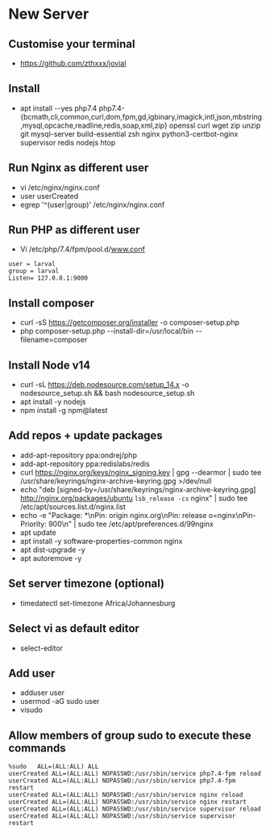 
# New Server


## Customise your terminal
- https://github.com/zthxxx/jovial

## Install
- apt install --yes php7.4 php7.4-{bcmath,cli,common,curl,dom,fpm,gd,igbinary,imagick,intl,json,mbstring,mysql,opcache,readline,redis,soap,xml,zip} openssl curl wget zip unzip git mysql-server build-essential zsh nginx python3-certbot-nginx supervisor redis nodejs htop

## Run Nginx as different user
- vi /etc/nginx/nginx.conf
- user userCreated
- egrep '^(user|group)' /etc/nginx/nginx.conf

## Run PHP as different user
- Vi /etc/php/7.4/fpm/pool.d/www.conf

``` 
user = larval
group = larval
Listen= 127.0.0.1:9000
```

## Install composer
- curl -sS https://getcomposer.org/installer -o composer-setup.php
- php composer-setup.php --install-dir=/usr/local/bin --filename=composer

## Install Node v14
- curl -sL https://deb.nodesource.com/setup_14.x -o nodesource_setup.sh && bash nodesource_setup.sh
- apt install -y nodejs
- npm install -g npm@latest

##  Add repos + update packages
- add-apt-repository ppa:ondrej/php
- add-apt-repository ppa:redislabs/redis
- curl https://nginx.org/keys/nginx_signing.key | gpg --dearmor | sudo tee /usr/share/keyrings/nginx-archive-keyring.gpg >/dev/null
- echo "deb [signed-by=/usr/share/keyrings/nginx-archive-keyring.gpg] http://nginx.org/packages/ubuntu `lsb_release -cs` nginx" | sudo tee /etc/apt/sources.list.d/nginx.list
- echo -e "Package: *\nPin: origin nginx.org\nPin: release o=nginx\nPin-Priority: 900\n" | sudo tee /etc/apt/preferences.d/99nginx
- apt update
- apt install -y software-properties-common nginx
- apt dist-upgrade -y
- apt autoremove -y


## Set server timezone (optional)
- timedatectl set-timezone Africa/Johannesburg


## Select vi as default editor
- select-editor

##  Add user
- adduser user
- usermod -aG sudo user
- visudo

##  Allow members of group sudo to execute these commands
```
%sudo   ALL=(ALL:ALL) ALL
userCreated ALL=(ALL:ALL) NOPASSWD:/usr/sbin/service php7.4-fpm reload
userCreated ALL=(ALL:ALL) NOPASSWD:/usr/sbin/service php7.4-fpm restart
userCreated ALL=(ALL:ALL) NOPASSWD:/usr/sbin/service nginx reload
userCreated ALL=(ALL:ALL) NOPASSWD:/usr/sbin/service nginx restart
userCreated ALL=(ALL:ALL) NOPASSWD:/usr/sbin/service supervisor reload
userCreated ALL=(ALL:ALL) NOPASSWD:/usr/sbin/service supervisor restart
```

